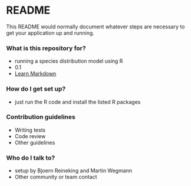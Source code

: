 # README #

This README would normally document whatever steps are necessary to get your application up and running.

### What is this repository for? ###

* running a species distribution model using R
* 0.1
* [Learn Markdown](https://bitbucket.org/tutorials/markdowndemo)

### How do I get set up? ###

* just run the R code and install the listed R packages

### Contribution guidelines ###

* Writing tests
* Code review
* Other guidelines

### Who do I talk to? ###

* setup by Bjoern Reineking and Martin Wegmann
* Other community or team contact